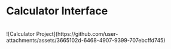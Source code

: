 <h1>Calculator Interface</h1> <br>
![Calculator Project](https://github.com/user-attachments/assets/3665102d-6468-4907-9399-707ebcffd745)

